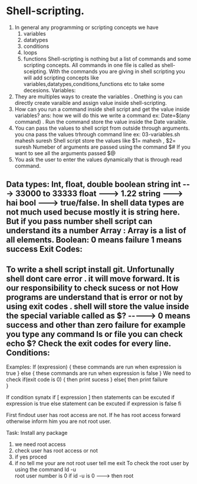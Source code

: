 # Shell-scripting.

1. In general any programming or scripting concepts we have
   1. variables
   2. datatypes
   3. conditions
   4. loops
   5. functions
Shell-scripting is nothing but a list of commands and some scripting concepts. All commands in one file is called as shell-sceipting. With the commands you are giving in shell scripting you will add scripting concepts like variables,datatypes,conditions,functions etc to take some decesions.
Variables:
 1. They are multiples ways to create the variables . Onething is you can directly create varaible and assign value inside shell-scripting.
 2. How can you run a command inside shell script and get the value inside variables?
 ans: how we will do this we write a command ex: Date=$(any command) . Run the command store the value inside the Date varaible.
 3. You can pass the values to shell script from outside through arguments.
 you cna pass the values trhrough command line ex: 03-variables.sh mahesh suresh 
 Shell script store the values like $1= mahesh , $2= suresh
 Numeber of arguments are passed using the command $#
 If you want to see all the arguments passed $@
 4. You ask the user to enter the values dynamically that is through read command.

 Data types:
 Int, float, double boolean string
 int ---> 33000 to 33333
 float ---> 1.22
 string ---> hai
 bool ---> true/false.
 In shell data types are not much used becuse mostly it is string here. But if you pass number shell script can understand its a number
Array : Array is a list of all elements.
Boolean: 0 means failure
         1 means success
Exit Codes:
---------------------
To write a shell script install git.
Unfortunally shell dont care error . it will move forward.
It is our responsibility to check sucess or not
How programs are understand that is error or not by using exit codes .
shell will store the value inside the special variable called as $? -----> 0 means success and other than zero failure
for example you type any command ls or file you can check echo $? 
Check the exit codes for every line.
Conditions:
----------------------
Examples:
If (expression) {
   these commands are run when expression is true
}
else {
   these commands are run when expression is false
}
We need to check
if(exit code is 0) {
then print sucess
}
else{
then print failure   
}   

If condition synatx
if [ expression ]
then
    statements can be excuted if expression is true
else
    statement can be excuted if expression is false
fi        

First findout user has root access are not.
If he has root access forward otherwise inform him you are not root user.

Task:
Install any package
1. we need root access
2. check user has root access or not
3. if yes proced
4. if no tell me your are not root user tell me exit
To check the root user by using the command Id -u  
root user number is 0
if id -u is 0 ---> then root


